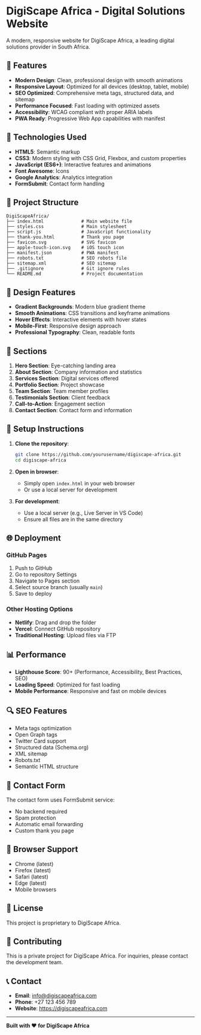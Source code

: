 # DigiScape Africa - Digital Solutions Website

A modern, responsive website for DigiScape Africa, a leading digital solutions provider in South Africa.

## 🌟 Features

- **Modern Design**: Clean, professional design with smooth animations
- **Responsive Layout**: Optimized for all devices (desktop, tablet, mobile)
- **SEO Optimized**: Comprehensive meta tags, structured data, and sitemap
- **Performance Focused**: Fast loading with optimized assets
- **Accessibility**: WCAG compliant with proper ARIA labels
- **PWA Ready**: Progressive Web App capabilities with manifest

## 🚀 Technologies Used

- **HTML5**: Semantic markup
- **CSS3**: Modern styling with CSS Grid, Flexbox, and custom properties
- **JavaScript (ES6+)**: Interactive features and animations
- **Font Awesome**: Icons
- **Google Analytics**: Analytics integration
- **FormSubmit**: Contact form handling

## 📁 Project Structure

```
DigiScapeAfrica/
├── index.html              # Main website file
├── styles.css              # Main stylesheet
├── script.js               # JavaScript functionality
├── thank-you.html          # Thank you page
├── favicon.svg             # SVG favicon
├── apple-touch-icon.svg    # iOS touch icon
├── manifest.json           # PWA manifest
├── robots.txt              # SEO robots file
├── sitemap.xml             # SEO sitemap
├── .gitignore              # Git ignore rules
└── README.md               # Project documentation
```

## 🎨 Design Features

- **Gradient Backgrounds**: Modern blue gradient theme
- **Smooth Animations**: CSS transitions and keyframe animations
- **Hover Effects**: Interactive elements with hover states
- **Mobile-First**: Responsive design approach
- **Professional Typography**: Clean, readable fonts

## 📱 Sections

1. **Hero Section**: Eye-catching landing area
2. **About Section**: Company information and statistics
3. **Services Section**: Digital services offered
4. **Portfolio Section**: Project showcase
5. **Team Section**: Team member profiles
6. **Testimonials Section**: Client feedback
7. **Call-to-Action**: Engagement section
8. **Contact Section**: Contact form and information

## 🔧 Setup Instructions

1. **Clone the repository**:
   ```bash
   git clone https://github.com/yourusername/digiscape-africa.git
   cd digiscape-africa
   ```

2. **Open in browser**:
   - Simply open `index.html` in your web browser
   - Or use a local server for development

3. **For development**:
   - Use a local server (e.g., Live Server in VS Code)
   - Ensure all files are in the same directory

## 🌐 Deployment

### GitHub Pages
1. Push to GitHub
2. Go to repository Settings
3. Navigate to Pages section
4. Select source branch (usually `main`)
5. Save to deploy

### Other Hosting Options
- **Netlify**: Drag and drop the folder
- **Vercel**: Connect GitHub repository
- **Traditional Hosting**: Upload files via FTP

## 📊 Performance

- **Lighthouse Score**: 90+ (Performance, Accessibility, Best Practices, SEO)
- **Loading Speed**: Optimized for fast loading
- **Mobile Performance**: Responsive and fast on mobile devices

## 🔍 SEO Features

- Meta tags optimization
- Open Graph tags
- Twitter Card support
- Structured data (Schema.org)
- XML sitemap
- Robots.txt
- Semantic HTML structure

## 📧 Contact Form

The contact form uses FormSubmit service:
- No backend required
- Spam protection
- Automatic email forwarding
- Custom thank you page

## 🎯 Browser Support

- Chrome (latest)
- Firefox (latest)
- Safari (latest)
- Edge (latest)
- Mobile browsers

## 📝 License

This project is proprietary to DigiScape Africa.

## 🤝 Contributing

This is a private project for DigiScape Africa. For inquiries, please contact the development team.

## 📞 Contact

- **Email**: info@digiscapeafrica.com
- **Phone**: +27 123 456 789
- **Website**: https://digiscapeafrica.com

---

**Built with ❤️ for DigiScape Africa**
